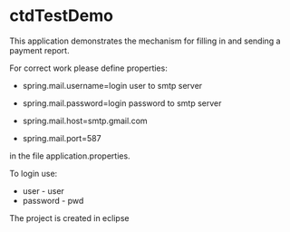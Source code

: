 # ctdTestDemo
This application demonstrates the mechanism for filling in and sending a payment report.

For correct work please define properties:

* spring.mail.username=login user to smtp server
* spring.mail.password=login password to smtp server

* spring.mail.host=smtp.gmail.com
* spring.mail.port=587

in the file application.properties.

To login use:
* user - user
* password - pwd

The project is created in eclipse

